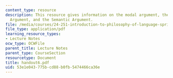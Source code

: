 ```yaml
---
content_type: resource
description: This resource gives information on the modal argument, the Epistemic
  Argument, and the Semantic Argument.
file: /media/courses/24-251-introduction-to-philosophy-of-language-spring-2005/53e1e043775bcd88b0fb5474466ca36e_handout6.pdf
file_type: application/pdf
learning_resource_types:
- Lecture Notes
ocw_type: OCWFile
parent_title: Lecture Notes
parent_type: CourseSection
resourcetype: Document
title: handout6.pdf
uid: 53e1e043-775b-cd88-b0fb-5474466ca36e
---
```

